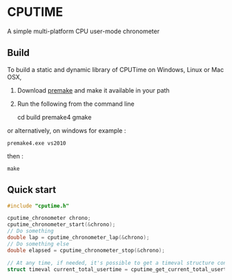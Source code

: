 CPUTIME
=======
A simple multi-platform CPU user-mode chronometer

Build
-----
To build a static and dynamic library of CPUTime on Windows, Linux or Mac OSX,

1) Download [premake](http://premake.github.io/) and make it available in your path

2) Run the following from the command line

    cd build
    premake4 gmake

or alternatively, on windows for example :

    premake4.exe vs2010
    
then :

    make

Quick start
-----------
```C
#include "cputime.h"

cputime_chronometer chrono;
cputime_chronometer_start(&chrono);
// Do something
double lap = cputime_chronometer_lap(&chrono);
// Do something else
double elapsed = cputime_chronometer_stop(&chrono);

// At any time, if needed, it's possible to get a timeval structure containing the total elapsed usermode time
struct timeval current_total_usertime = cputime_get_current_total_usertime();
